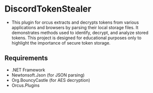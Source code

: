 # DiscordTokenStealer
- This plugin for orcus extracts and decrypts tokens from various applications and browsers by parsing their local storage files. It demonstrates methods used to identify, decrypt, and analyze stored tokens. This project is designed for educational purposes only to highlight the importance of secure token storage.
## **Requirements**
- .NET Framework
- Newtonsoft.Json (for JSON parsing)
- Org.BouncyCastle (for AES decryption)
- Orcus.Plugins
